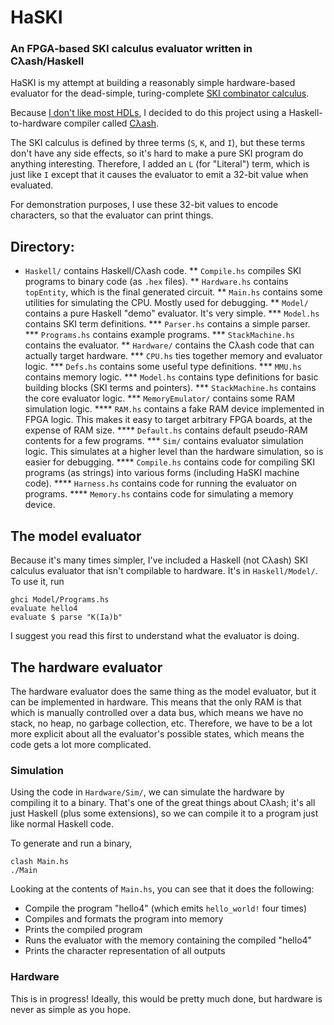 # HaSKI

### An FPGA-based SKI calculus evaluator written in Cλash/Haskell

HaSKI is my attempt at building a reasonably simple hardware-based evaluator
for the dead-simple, turing-complete [SKI combinator calculus](https://en.wikipedia.org/wiki/SKI_combinator_calculus).

Because [I don't like most HDLs](http://yager.io/talks/CLaSH.pdf), I
decided to do this project using a Haskell-to-hardware compiler called
[Cλash](https://github.com/clash-lang/clash-compiler).

The SKI calculus is defined by three terms (`S`, `K`, and `I`), but these terms
don't have any side effects, so it's hard to make a pure SKI program
do anything interesting. Therefore, I added an `L` (for "Literal") term,
which is just like `I` except that it causes the evaluator to emit a 32-bit
value when evaluated.

For demonstration purposes, I use these 32-bit values to encode characters,
so that the evaluator can print things.

## Directory:

* `Haskell/` contains Haskell/Cλash code.
** `Compile.hs` compiles SKI programs to binary code (as `.hex` files).
** `Hardware.hs` contains `topEntity`, which is the final generated circuit.
** `Main.hs` contains some utilities for simulating the CPU. Mostly used for debugging.
** `Model/` contains a pure Haskell "demo" evaluator. It's very simple.
*** `Model.hs` contains SKI term definitions.
*** `Parser.hs` contains a simple parser.
*** `Programs.hs` contains example programs.
*** `StackMachine.hs` contains the evaluator.
** `Hardware/` contains the Cλash code that can actually target hardware.
*** `CPU.hs` ties together memory and evaluator logic.
*** `Defs.hs` contains some useful type definitions.
*** `MMU.hs` contains memory logic.
*** `Model.hs` contains type definitions for basic building blocks (SKI terms and pointers).
*** `StackMachine.hs` contains the core evaluator logic.
*** `MemoryEmulator/` contains some RAM simulation logic.
**** `RAM.hs` contains a fake RAM device implemented in FPGA logic. This makes it easy to target arbitrary FPGA boards, at the expense of RAM size.
**** `Default.hs` contains default pseudo-RAM contents for a few programs.
*** `Sim/` contains evaluator simulation logic. This simulates at a higher level than the hardware simulation, so is easier for debugging.
**** `Compile.hs` contains code for compiling SKI programs (as strings) into various forms (including HaSKI machine code).
**** `Harness.hs` contains code for running the evaluator on programs.
**** `Memory.hs` contains code for simulating a memory device.


## The model evaluator

Because it's many times simpler, I've included a Haskell (not Cλash) SKI
calculus evaluator that isn't compilable to hardware. It's in `Haskell/Model/`. To use
it, run

```
ghci Model/Programs.hs
evaluate hello4
evaluate $ parse "K(Ia)b"
```

I suggest you read this first to understand what the evaluator is doing.

## The hardware evaluator

The hardware evaluator does the same thing as the model evaluator, but
it can be implemented in hardware. This means that the only RAM
is that which is manually controlled over a data bus, which means we
have no stack, no heap, no garbage collection, etc. Therefore, we have to
be a lot more explicit about all the evaluator's possible states,
which means the code gets a lot more complicated.

### Simulation

Using the code in `Hardware/Sim/`, we can simulate the hardware by compiling
it to a binary. That's one of the great things about Cλash; it's all just
Haskell (plus some extensions), so we can compile it to a program just
like normal Haskell code.

To generate and run a binary,

```
clash Main.hs
./Main
```

Looking at the contents of `Main.hs`, you can see that it does the following:

* Compile the program "hello4" (which emits `hello_world!` four times)
* Compiles and formats the program into memory
* Prints the compiled program
* Runs the evaluator with the memory containing the compiled "hello4"
* Prints the character representation of all outputs

### Hardware

This is in progress! Ideally, this would be pretty much done,
but hardware is never as simple as you hope.

